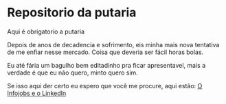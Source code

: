 # Repositorio da putaria
Aqui é obrigatorio a putaria<br>

Depois de anos de decadencia e sofrimento, eis minha mais nova tentativa de me enfiar nesse mercado. Coisa que deveria ser fácil horas bolas.<br>

Eu até fária um bagulho bem editadinho pra ficar apresentavel, mais a verdade é que eu não quero, minto quero sim. <br>

Se isso aqui der certo eu espero que você me procure, aqui estão:
<a href="https://www.infojobs.com.br/candidate/">O Infojobs 
<a href="https://www.linkedin.com/in/zaatx4dev/">e o LinkedIn
